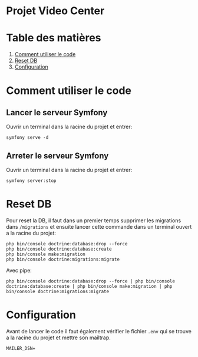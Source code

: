 # Projet Video Center

# Table des matières
1. [Comment utiliser le code](#Comment-utiliser-le-code)
2. [Reset DB](#Reset-DB)
3. [Configuration](#configuration)

# Comment utiliser le code

## Lancer le serveur Symfony

Ouvrir un terminal dans la racine du projet et entrer:

```
symfony serve -d
```

## Arreter le serveur Symfony

Ouvrir un terminal dans la racine du projet et entrer:

```
symfony server:stop
```

# Reset DB

Pour reset la DB, il faut dans un premier temps supprimer les migrations dans `/migrations` et ensuite lancer cette commande dans un terminal ouvert a la racine du projet:

```
php bin/console doctrine:database:drop --force
php bin/console doctrine:database:create
php bin/console make:migration
php bin/console doctrine:migrations:migrate
```

Avec pipe:

```
php bin/console doctrine:database:drop --force | php bin/console doctrine:database:create | php bin/console make:migration | php bin/console doctrine:migrations:migrate
```

# Configuration

Avant de lancer le code il faut également vérifier le fichier `.env` qui se trouve a la racine du projet et mettre son mailtrap.

```
MAILER_DSN=
```